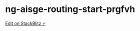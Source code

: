 # ng-aisge-routing-start-prgfvh

[Edit on StackBlitz ⚡️](https://stackblitz.com/edit/ng-aisge-routing-start-prgfvh)